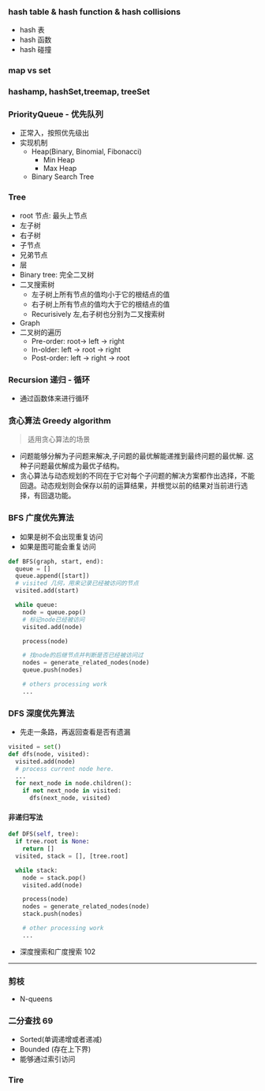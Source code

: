 ### hash table & hash function & hash collisions
* hash 表
* hash 函数
* hash 碰撞
### map vs set
### hashamp, hashSet,treemap, treeSet

### PriorityQueue - 优先队列
* 正常入，按照优先级出
* 实现机制
  * Heap(Binary, Binomial, Fibonacci)
    * Min Heap
    * Max Heap
  * Binary Search Tree

### Tree
* root 节点: 最头上节点
* 左子树
* 右子树
* 子节点
* 兄弟节点
* 层
* Binary tree: 完全二叉树
* 二叉搜索树
  * 左子树上所有节点的值均小于它的根结点的值
  * 右子树上所有节点的值均大于它的根结点的值
  * Recurisively 左,右子树也分别为二叉搜索树
* Graph
* 二叉树的遍历
  * Pre-order: root-> left -> right
  * In-older: left -> root -> right
  * Post-order: left -> right -> root

### Recursion 递归 - 循环
* 通过函数体来进行循环

### 贪心算法 Greedy algorithm
> 适用贪心算法的场景  
* 问题能够分解为子问题来解决,子问题的最优解能递推到最终问题的最优解.
这种子问题最优解成为最优子结构。
* 贪心算法与动态规划的不同在于它对每个子问题的解决方案都作出选择，不能回退。动态规划则会保存以前的运算结果，并根觉以前的结果对当前进行选择，有回退功能。

### BFS 广度优先算法
* 如果是树不会出现重复访问
* 如果是图可能会重复访问
```python
def BFS(graph, start, end):
  queue = []
  queue.append([start])
  # visited 几何，用来记录已经被访问的节点
  visited.add(start)

  while queue:
    node = queue.pop()
    # 标记node已经被访问
    visited.add(node)

    process(node)

    # 找node的后继节点并判断是否已经被访问过
    nodes = generate_related_nodes(node)
    queue.push(nodes)

    # others processing work
    ...
```
### DFS 深度优先算法
* 先走一条路，再返回查看是否有遗漏
```python
visited = set()
def dfs(node, visited):
  visited.add(node)
  # process current node here.
  ...
  for next_node in node.children():
    if not next_node in visited:
      dfs(next_node, visited)
```

#### 非递归写法
```python
def DFS(self, tree):
  if tree.root is None:
    return []
  visited, stack = [], [tree.root]

  while stack:
    node = stack.pop()
    visited.add(node)

    process(node)
    nodes = generate_related_nodes(node)
    stack.push(nodes)

    # other processing work
    ...
```
* 深度搜索和广度搜索 102
----
### 剪枝
* N-queens

### 二分查找 69
* Sorted(单调递增或者递减)
* Bounded (存在上下界)
* 能够通过索引访问

### Tire


